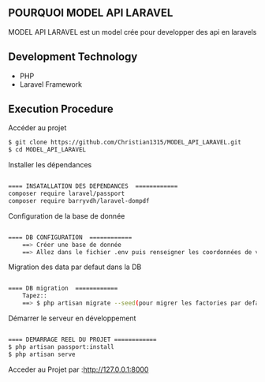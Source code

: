 
## POURQUOI MODEL API LARAVEL

MODEL API LARAVEL est un model crée pour developper des api en laravels

## Development Technology

- PHP
- Laravel Framework

## Execution Procedure

Accéder au projet
```bash
$ git clone https://github.com/Christian1315/MODEL_API_LARAVEL.git
$ cd MODEL_API_LARAVEL

```
Installer les dépendances
```bash

==== INSATALLATION DES DEPENDANCES  ============
composer require laravel/passport
composer require barryvdh/laravel-dompdf


```
Configuration de la base de donnée
```bash

==== DB CONFIGURATION  ============
    ==> Créer une base de donnée
    ==> Allez dans le fichier .env puis renseigner les coordonnées de votre DB que vous venez de créer

```
Migration des data par defaut dans la DB
```bash

==== DB migration  ============
    Tapez::
    ==> $ php artisan migrate --seed(pour migrer les factories par defaut)

```
Démarrer le serveur en développement
```bash

==== DEMARRAGE REEL DU PROJET ============
$ php artisan passport:install
$ php artisan serve
```
Acceder au Projet par :http://127.0.0.1:8000
